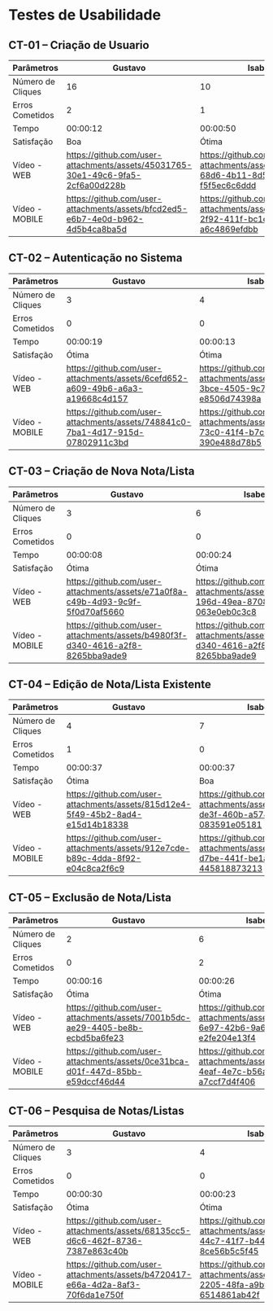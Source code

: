 # Testes de Usabilidade

## CT-01 – Criação de Usuario

|Parâmetros	|Gustavo	|Isabela	|Jorge	|Lucas	|Maria	|
| --- 	| --- 	| --- | --- | ---  | --- |
|Número de Cliques	|16 |10	|9	|8	|11	|
|Erros Cometidos	|2	|1	|0	|0	|0	|
|Tempo          	|00:00:12 |00:00:50	|00:00:46	|00:00:32	|00:00:41	|
|Satisfação         |Boa	|Ótima	|Ótima	|Ótima	|Ótima	|
|Vídeo - WEB        |https://github.com/user-attachments/assets/45031765-30e1-49c6-9fa5-2cf6a00d228b|https://github.com/user-attachments/assets/eb8a8883-68d6-4b11-8d53-f5f5ec6c6ddd|https://github.com/user-attachments/assets/1f45935e-6053-441f-bce0-8dd1114182ad|https://github.com/user-attachments/assets/0de57947-bcae-4e98-9f62-2f11b20b3ce0|https://github.com/user-attachments/assets/9e13d888-a847-417c-888b-140806e58ef0|
|Vídeo - MOBILE     |https://github.com/user-attachments/assets/bfcd2ed5-e6b7-4e0d-b962-4d5b4ca8ba5d|https://github.com/user-attachments/assets/c0a16b75-2f92-411f-bc1d-a6c4869efdbb|https://github.com/user-attachments/assets/187a49e4-2aec-4d78-8523-5fe63986254c|https://github.com/user-attachments/assets/212e10b0-d323-4720-ae18-a95b94be65ee|ttps://github.com/user-attachments/assets/ecb05d4f-edc3-46cd-bd3f-259bed0b2deb|


## CT-02 – Autenticação no Sistema

|Parâmetros	|Gustavo	|Isabela	|Jorge	|Lucas	|Maria	|
| --- 	| --- 	| --- | --- | ---  | --- |
|Número de Cliques	|3	|4	|4	|3	|4	|
|Erros Cometidos	|0  |0  |0  |0	|0  |
|Tempo          	|00:00:19	|00:00:13	|00:00:17	|00:00:18	|00:00:15	|
|Satisfação         |Ótima	|Ótima	|Ótima	|Ótima	|Ótima	|
|Vídeo - WEB        |https://github.com/user-attachments/assets/6cefd652-a609-49b6-a6a3-a19668c4d157|https://github.com/user-attachments/assets/0e14d53b-3bce-4505-9c7e-e8506d74398a|https://github.com/user-attachments/assets/1caf2420-b2a6-4cb9-b459-b5546c40f7a4|https://github.com/user-attachments/assets/11e6f40e-3b37-4fae-a1ed-5678a4a61ff5|https://github.com/user-attachments/assets/483b5a18-24a9-42af-9ba9-0ededa15540f|
|Vídeo - MOBILE     |https://github.com/user-attachments/assets/748841c0-7ba1-4d17-915d-07802911c3bd|https://github.com/user-attachments/assets/24abfd7d-73c0-41f4-b7c3-390e488d78b5|https://github.com/user-attachments/assets/ef80eb95-286a-4ce8-9d5e-f6b20bb8a216|https://github.com/user-attachments/assets/ce037f69-bb57-4e61-9a63-8bcf49aac7d2|https://github.com/user-attachments/assets/bf3e4bb6-ebb4-4c24-b261-eaa45dcffb0a|

## CT-03 – Criação de Nova Nota/Lista

|Parâmetros	|Gustavo	|Isabela	|Jorge	|Lucas	|Maria	|
| --- 	| --- 	| --- | --- | ---  | --- |
|Número de Cliques	|3	|6	|5	|4	|3	|
|Erros Cometidos	|0	|0	|0	|0	|0	|
|Tempo          	|00:00:08	|00:00:24	|00:00:38	|00:00:21	|00:00:13	|
|Satisfação         |Ótima	|Ótima	|Ótima	|Ótima	|Ótima	|
|Vídeo - WEB        |https://github.com/user-attachments/assets/e71a0f8a-c49b-4d93-9c9f-5f0d70af5660|https://github.com/user-attachments/assets/128868bc-196d-49ea-8708-063e0eb0c3c8|https://github.com/user-attachments/assets/d566a4e5-ccf1-4d00-8647-f6899776cb5c|https://github.com/user-attachments/assets/6726bd3e-3cb7-41c3-82e4-6c24b39b2301|https://github.com/user-attachments/assets/a049fec5-f34c-4dd2-9ff2-a82a7f0bd67c|
|Vídeo - MOBILE     |https://github.com/user-attachments/assets/b4980f3f-d340-4616-a2f8-8265bba9ade9|https://github.com/user-attachments/assets/b4980f3f-d340-4616-a2f8-8265bba9ade9|https://github.com/user-attachments/assets/b4980f3f-d340-4616-a2f8-8265bba9ade9|https://github.com/user-attachments/assets/b4980f3f-d340-4616-a2f8-8265bba9ade9|https://github.com/user-attachments/assets/b4980f3f-d340-4616-a2f8-8265bba9ade9|

## CT-04 – Edição de Nota/Lista Existente

|Parâmetros	|Gustavo	|Isabela	|Jorge	|Lucas	|Maria	|
| --- 	| --- 	| --- | --- | ---  | --- |
|Número de Cliques	|4	|7 |9 |13	|9	|
|Erros Cometidos	|1	|0	|1	|0	|1	|
|Tempo          	|00:00:37	|00:00:37	|00:00:43	|00:00:43	|00:00:42	|
|Satisfação         |Ótima	|Boa	|Ok	|Ótima	|Boa	|
|Vídeo - WEB        |https://github.com/user-attachments/assets/815d12e4-5f49-45b2-8ad4-e15d14b18338|https://github.com/user-attachments/assets/2cb65926-de3f-460b-a574-083591e05181|https://github.com/user-attachments/assets/7752313c-1d8b-4eba-9dcc-6a583dbfdd99|https://github.com/user-attachments/assets/73dedf19-1ac1-4968-ba3c-0f7aa477c6f3|https://github.com/user-attachments/assets/81c8c6ce-4b1e-4c5e-8407-c2eb83f2dd6d|
|Vídeo - MOBILE     |https://github.com/user-attachments/assets/912e7cde-b89c-4dda-8f92-e04c8ca2f6c9|https://github.com/user-attachments/assets/0f40a6cb-d7be-441f-be1a-445818873213|https://github.com/user-attachments/assets/842716c9-a650-4d57-830a-967f43b6c4e8|https://github.com/user-attachments/assets/b7d03601-1ac5-4277-91e6-22e04516888d|https://github.com/user-attachments/assets/2b3b113c-e238-40d8-99af-97d1b199cd31|

## CT-05 – Exclusão de Nota/Lista

|Parâmetros	|Gustavo	|Isabela	|Jorge	|Lucas	|Maria	|
| --- 	| --- 	| --- | --- | ---  | --- |
|Número de Cliques	|2	|6	|2	|5	|3	|
|Erros Cometidos	|0	|2	|0	|0	|0	|
|Tempo          	|00:00:16 |00:00:26	|00:00:17	|00:00:16 |00:00:11	|
|Satisfação         |Ótima	|Ótima	|Ótima	|Ótima	|Ótima	|
|Vídeo - WEB        |https://github.com/user-attachments/assets/7001b5dc-ae29-4405-be8b-ecbd5ba6fe23|https://github.com/user-attachments/assets/f5efdcd8-6e97-42b6-9a6f-e2fe204e13f4|https://github.com/user-attachments/assets/2d928b2e-2c4b-4329-98aa-447462b0049a|https://github.com/user-attachments/assets/63bf899d-f148-42a5-bc65-73ecddd62333|https://github.com/user-attachments/assets/0631d4d2-6034-4590-87b3-5cc8ca53c090|
|Vídeo - MOBILE     |https://github.com/user-attachments/assets/0ce31bca-d01f-447d-85bb-e59dccf46d44|https://github.com/user-attachments/assets/f55e5492-4eaf-4e7c-b56a-a7ccf7d4f406|https://github.com/user-attachments/assets/38bd67ad-af72-4315-90db-c62008a90781|https://github.com/user-attachments/assets/bef09bcd-68f3-4330-ad93-ce662f46a8b9|https://github.com/user-attachments/assets/3d19e0ef-e222-48ce-8a40-89ea3313bf57|

## CT-06 – Pesquisa de Notas/Listas

|Parâmetros	|Gustavo	|Isabela	|Jorge	|Lucas	|Maria	|
| --- 	| --- 	| --- | --- | ---  | --- |
|Número de Cliques	|3	|4	|5	|2	|2	|
|Erros Cometidos	|0	|0	|0	|0	|0	|
|Tempo          	|00:00:30	|00:00:23	|00:00:25	|00:00:28	|00:00:26	|
|Satisfação         |Ótima	|Ótima	|Ótima	|Boa	|Ótima	|
|Vídeo - WEB        |https://github.com/user-attachments/assets/68135cc5-d6c6-462f-8736-7387e863c40b|https://github.com/user-attachments/assets/ed710dc3-44c7-41f7-b445-8ce56b5c5f45|https://github.com/user-attachments/assets/a6ae87b4-28e6-4ab6-b10b-1d1eba57cd92|https://github.com/user-attachments/assets/15cd41d3-6756-46e3-945c-21831443d916|https://github.com/user-attachments/assets/c93c7360-a5f7-4dae-96b4-586d77f9c165|
|Vídeo - MOBILE     |https://github.com/user-attachments/assets/b4720417-e66a-4d2a-8af3-70f6da1e750f|https://github.com/user-attachments/assets/ca3658ac-2205-48fa-a9bf-6514861ab42f|https://github.com/user-attachments/assets/0ea55e87-9228-4511-8a08-b119b99f6dcb|https://github.com/user-attachments/assets/36ca75d4-2bf3-4a75-bcd8-5a78df57a085|https://github.com/user-attachments/assets/0557b927-a171-4e74-bd28-fc2b6cf7f451|
